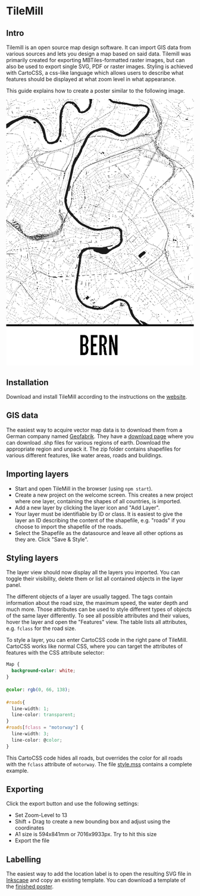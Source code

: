 # TileMill

## Intro

Tilemill is an open source map design software. It can import GIS data
from various sources and lets you design a map based on said data.
Tilemill was primarily created for exporting MBTiles-formatted raster
images, but can also be used to export single SVG, PDF or raster
images. Styling is achieved with CartoCSS, a css-like language which
allows users to describe what features should be displayed at what zoom
level in what appearance.

This guide explains how to create a poster similar to the following
image.

![bern map poster](images/poster.png)

## Installation

Download and install TileMill according to the instructions on the
[website](https://tilemill-project.github.io/).

## GIS data

The easiest way to acquire vector map data is to download them from
a German company named [Geofabrik](https://www.geofabrik.de/). They
have a [download page](http://download.geofabrik.de/) where you can
download .shp files for various regions of earth. Download the
appropriate region and unpack it.
The zip folder contains shapefiles for various different features, like
water areas, roads and buildings.

## Importing layers

* Start and open TileMill in the browser (using `npm start`).
* Create a new project on the welcome screen. This creates a new
  project where one layer, containing the shapes of all countries, is
  imported.
* Add a new layer by clicking the layer icon and "Add Layer".
* Your layer must be identifiable by ID or class. It is easiest to give
  the layer an ID describing the content of the shapefile, e.g. "roads"
  if you choose to import the shapefile of the roads.
* Select the Shapefile as the datasource and leave all other options as
  they are. Click "Save & Style".

## Styling layers

The layer view should now display all the layers you imported. You can
toggle their visibility, delete them or list all contained objects in
the layer panel.

The different objects of a layer are usually tagged. The tags contain
information about the road size, the maximum speed, the water depth and
much more. Those attributes can be used to style different types of
objects of the same layer differently. To see all possible attributes
and their values, hover the layer and open the "Features" view. The
table lists all attributes, e.g. `fclass` for the road size.

To style a layer, you can enter CartoCSS code in the right pane of
TileMill. CartoCSS works like normal CSS, where you can target the
attributes of features with the CSS attribute selector:

```css
Map {
  background-color: white;
}

@color: rgb(0, 66, 138);

#roads{
  line-width: 1;
  line-color: transparent;
}
#roads[fclass = "motorway"] {
  line-width: 3;
  line-color: @color;
}
```

This CartoCSS code hides all roads, but overrides the color for all
roads with the `fclass` attribute of `motorway`. The file
[style.mss](images/style.mss) contains a complete example.

## Exporting

Click the export button and use the following settings:

* Set Zoom-Level to 13
* Shift + Drag to create a new bounding box and adjust using the coordinates
* A1 size is 594x841mm or 7016x9933px. Try to hit this size
* Export the file

## Labelling

The easiest way to add the location label is to open the resulting SVG
file in [Inkscape](../inkscape/README.md) and copy an existing
template. You can download a template of the
[finished poster](images/bern_map.svg).
